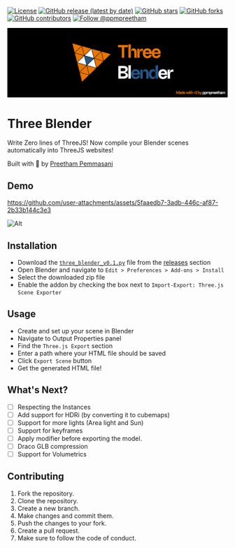 [![License](https://img.shields.io/badge/License-MIT%202.0-blue.svg)](https://opensource.org/license/mit)
[![GitHub release (latest by date)](https://img.shields.io/github/v/release/ppmpreetham/three-blender)](https://github.com/ppmpreetham/three-blender/releases)
[![GitHub stars](https://img.shields.io/github/stars/ppmpreetham/three-blender)](https://github.com/ppmpreetham/three-blender/stargazers)
[![GitHub forks](https://img.shields.io/github/forks/ppmpreetham/three-blender)](https://github.com/ppmpreetham/three-blender/network/members)
[![GitHub contributors](https://img.shields.io/github/contributors/ppmpreetham/three-blender)](https://github.com/ppmpreetham/three-blender/graphs/contributors)
[![Follow @ppmpreetham](https://img.shields.io/twitter/follow/ppmpreetham?style=social)](https://x.com/ppmpreetham)


![alt text](three-blender/readme.jpg)
# Three Blender

Write Zero lines of ThreeJS! Now compile your Blender scenes automatically into ThreeJS websites! 

Built with 💖 by [Preetham Pemmasani](https://github.com/ppmpreetham)

## Demo
https://github.com/user-attachments/assets/5faaedb7-3adb-446c-af87-2b33b144c3e3

![Alt](https://repobeats.axiom.co/api/embed/b75f6e3d26c1c18ed90dca4379748c066dfc0907.svg "Repobeats analytics image")

## Installation

- Download the [`three_blender_v0.1.py`](https://github.com/ppmpreetham/three-blender/releases/download/v0.1/three_blender_v01.py) file from the [releases](https://github.com/ppmpreetham/three-blender/releases) section
- Open Blender and navigate to `Edit > Preferences > Add-ons > Install`
- Select the downloaded zip file
- Enable the addon by checking the box next to `Import-Export: Three.js Scene Exporter`

##  Usage

- Create and set up your scene in Blender
- Navigate to Output Properties panel
- Find the `Three.js Export` section
- Enter a path where your HTML file should be saved
- Click `Export Scene` button
- Get the generated HTML file!

## What's Next?
- [ ] Respecting the Instances
- [ ] Add support for HDRi (by converting it to cubemaps)
- [ ] Support for more lights (Area light and Sun)
- [ ] Support for keyframes
- [ ] Apply modifier before exporting the model.
- [ ] Draco GLB compression
- [ ] Support for Volumetrics

## Contributing
1. Fork the repository.
2. Clone the repository.
3. Create a new branch.
4. Make changes and commit them.
5. Push the changes to your fork.
6. Create a pull request.
7. Make sure to follow the code of conduct.
